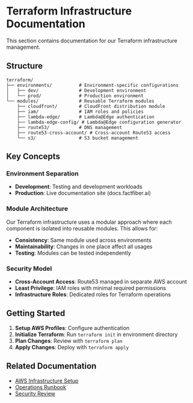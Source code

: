 # Terraform Infrastructure Documentation

This section contains documentation for our Terraform infrastructure management.

## Structure

```
terraform/
├── environments/          # Environment-specific configurations
│   ├── dev/               # Development environment
│   └── prod/              # Production environment
└── modules/               # Reusable Terraform modules
    ├── cloudfront/        # CloudFront distribution module
    ├── iam/               # IAM roles and policies
    ├── lambda-edge/       # Lambda@Edge authentication
    ├── lambda-edge-config/ # Lambda@Edge configuration generator
    ├── route53/           # DNS management
    ├── route53-cross-account/ # Cross-account Route53 access
    └── s3/                # S3 bucket management
```

## Key Concepts

### Environment Separation

- **Development**: Testing and development workloads
- **Production**: Live documentation site (docs.factfiber.ai)

### Module Architecture

Our Terraform infrastructure uses a modular approach where each component is
isolated into reusable modules. This allows for:

- **Consistency**: Same module used across environments
- **Maintainability**: Changes in one place affect all usages
- **Testing**: Modules can be tested independently

### Security Model

- **Cross-Account Access**: Route53 managed in separate AWS account
- **Least Privilege**: IAM roles with minimal required permissions
- **Infrastructure Roles**: Dedicated roles for Terraform operations

## Getting Started

1. **Setup AWS Profiles**: Configure authentication
2. **Initialize Terraform**: Run `terraform init` in environment directory
3. **Plan Changes**: Review with `terraform plan`
4. **Apply Changes**: Deploy with `terraform apply`

## Related Documentation

- [AWS Infrastructure Setup](../aws/setup-guide.md)
- [Operations Runbook](../aws/operations-runbook.md)
- [Security Review](../../tmp/security-review.md)

